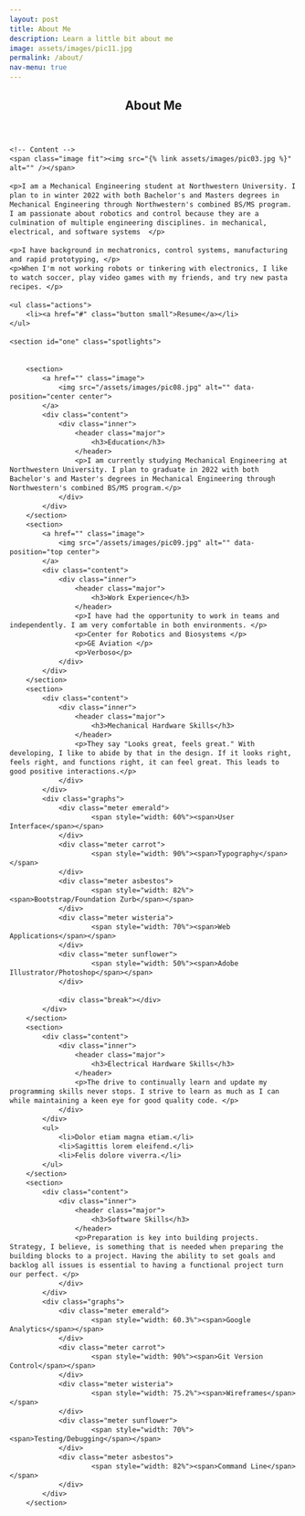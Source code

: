 ```yaml
---
layout: post
title: About Me
description: Learn a little bit about me
image: assets/images/pic11.jpg
permalink: /about/
nav-menu: true
---
```


<!-- Main -->
<div id="main" class="alt">

<!-- One -->
<section id="one">
	<div class="inner">
		<header class="major">
			<h1>About Me</h1>
		</header>

	<!-- Content -->
	<span class="image fit"><img src="{% link assets/images/pic03.jpg %}" alt="" /></span>

	<p>I am a Mechanical Engineering student at Northwestern University. I plan to in winter 2022 with both Bachelor's and Masters degrees in Mechanical Engineering through Northwestern's combined BS/MS program. I am passionate about robotics and control because they are a culmination of multiple engineering disciplines. in mechanical, electrical, and software systems  </p>

	<p>I have background in mechatronics, control systems, manufacturing and rapid prototyping, </p>
	<p>When I'm not working robots or tinkering with electronics, I like to watch soccer, play video games with my friends, and try new pasta recipes. </p>

	<ul class="actions">
		<li><a href="#" class="button small">Resume</a></li>
	</ul>

	<section id="one" class="spotlights">


		<section>
			<a href="" class="image">
				<img src="/assets/images/pic08.jpg" alt="" data-position="center center">
			</a>
			<div class="content">
				<div class="inner">
					<header class="major">
						<h3>Education</h3>
					</header>
					<p>I am currently studying Mechanical Engineering at Northwestern University. I plan to graduate in 2022 with both Bachelor's and Master's degrees in Mechanical Engineering through Northwestern's combined BS/MS program.</p>
				</div>
			</div>
		</section>
		<section>
			<a href="" class="image">
				<img src="/assets/images/pic09.jpg" alt="" data-position="top center">
			</a>
			<div class="content">
				<div class="inner">
					<header class="major">
						<h3>Work Experience</h3>
					</header>
					<p>I have had the opportunity to work in teams and independently. I am very comfortable in both environments. </p>
					<p>Center for Robotics and Biosystems </p>
					<p>GE Aviation </p>
					<p>Verboso</p>
				</div>
			</div>
		</section>
		<section>
			<div class="content">
				<div class="inner">
					<header class="major">
						<h3>Mechanical Hardware Skills</h3>
					</header>
					<p>They say "Looks great, feels great." With developing, I like to abide by that in the design. If it looks right, feels right, and functions right, it can feel great. This leads to good positive interactions.</p>
				</div>
			</div>
			<div class="graphs">
				<div class="meter emerald">
						<span style="width: 60%"><span>User Interface</span></span>
				</div>
				<div class="meter carrot">
						<span style="width: 90%"><span>Typography</span></span>
				</div>
				<div class="meter asbestos">
						<span style="width: 82%"><span>Bootstrap/Foundation Zurb</span></span>
				</div>
				<div class="meter wisteria">
						<span style="width: 70%"><span>Web Applications</span></span>
				</div>
				<div class="meter sunflower">
						<span style="width: 50%"><span>Adobe Illustrator/Photoshop</span></span>
				</div>

				<div class="break"></div>
			</div>
		</section>
		<section>
			<div class="content">
				<div class="inner">
					<header class="major">
						<h3>Electrical Hardware Skills</h3>
					</header>
					<p>The drive to continually learn and update my programming skills never stops. I strive to learn as much as I can while maintaining a keen eye for good quality code. </p>
				</div>
			</div>
			<ul>
				<li>Dolor etiam magna etiam.</li>
				<li>Sagittis lorem eleifend.</li>
				<li>Felis dolore viverra.</li>
			</ul>
		</section>
		<section>
			<div class="content">
				<div class="inner">
					<header class="major">
						<h3>Software Skills</h3>
					</header>
					<p>Preparation is key into building projects. Strategy, I believe, is something that is needed when preparing the building blocks to a project. Having the ability to set goals and backlog all issues is essential to having a functional project turn our perfect. </p>
				</div>
			</div>
			<div class="graphs">
				<div class="meter emerald">
						<span style="width: 60.3%"><span>Google Analytics</span></span>
				</div>
				<div class="meter carrot">
						<span style="width: 90%"><span>Git Version Control</span></span>
				</div>
				<div class="meter wisteria">
						<span style="width: 75.2%"><span>Wireframes</span></span>
				</div>
				<div class="meter sunflower">
						<span style="width: 70%"><span>Testing/Debugging</span></span>
				</div>
				<div class="meter asbestos">
						<span style="width: 82%"><span>Command Line</span></span>
				</div>
			</div>
		</section>

